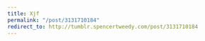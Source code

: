 ```yaml
---
title: Xjf
permalink: "/post/3131710184"
redirect_to: http://tumblr.spencertweedy.com/post/3131710184
---
```


